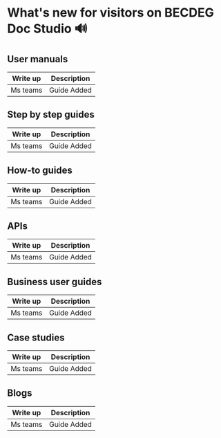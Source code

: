 # What's new for visitors on BECDEG Doc Studio :loud_sound:

## User manuals

|Write up|Description|
|--------|-----------|
|Ms teams|Guide Added|

## Step by step guides

|Write up|Description|
|--------|-----------|
|Ms teams|Guide Added|

## How-to guides

|Write up|Description|
|--------|-----------|
|Ms teams|Guide Added|

## APIs

|Write up|Description|
|--------|-----------|
|Ms teams|Guide Added|

## Business user guides

|Write up|Description|
|--------|-----------|
|Ms teams|Guide Added|

## Case studies

|Write up|Description|
|--------|-----------|
|Ms teams|Guide Added|

## Blogs

|Write up|Description|
|--------|-----------|
|Ms teams|Guide Added|

